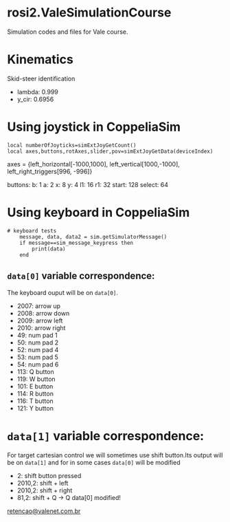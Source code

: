 # rosi2.ValeSimulationCourse
Simulation codes and files for Vale course.

# Kinematics

Skid-steer identification
- lambda: 0.999
- y_cir: 0.6956

# Using joystick in CoppeliaSim

```
local numberOfJoyticks=simExtJoyGetCount()
local axes,buttons,rotAxes,slider,pov=simExtJoyGetData(deviceIndex)
```

axes = {left_horizontal[-1000,1000], left_vertical[1000,-1000], left_right_triggers[996, -996]}

buttons:
	b: 1
	a: 2
	x: 8
	y: 4
	l1: 16
	r1: 32
	start: 128
	select: 64

# Using keyboard in CoppeliaSim

```
# keyboard tests
    message, data, data2 = sim.getSimulatorMessage()
    if message==sim_message_keypress then
        print(data)
    end
```

## `data[0]` variable correspondence:

The keyboard ouput will be on `data[0]`.

- 2007: arrow up
- 2008: arrow down
- 2009: arrow left
- 2010: arrow right
- 49: num pad 1
- 50: num pad 2
- 52: num pad 4
- 53: num pad 5
- 54: num pad 6
- 113: Q button
- 119: W button
- 101: E button
- 114: R button
- 116: T button
- 121: Y button

# `data[1]` variable correspondence:
For target cartesian control we will sometimes use shift button.Its output will be on `data[1]` and for in some cases `data[0]` will be modified

- 2: shift button pressed
- 2010,2: shift + left
- 2010,2: shift + right
- 81,2: shift + Q -> Q data[0] modified!







retencao@valenet.com.br

